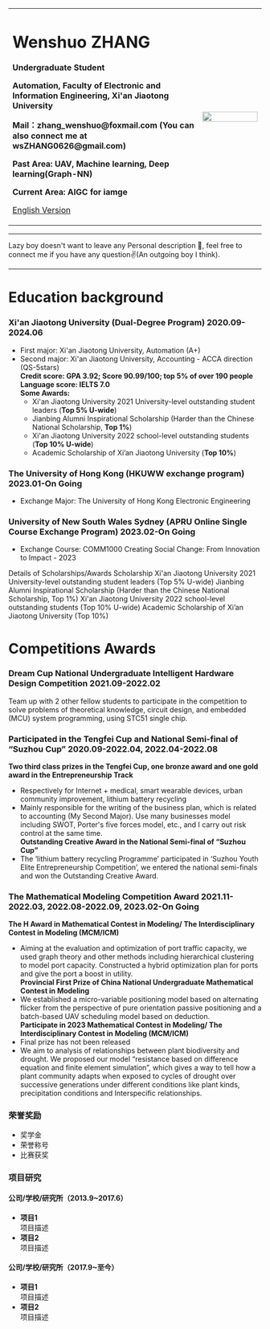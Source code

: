<div>
<table border="0">
  <tr>
    <td width="75%">
      <h1>Wenshuo ZHANG</h1>
      <p><b>Undergraduate Student</b></p>
      <p><b>Automation, Faculty of Electronic and Information Engineering, Xi'an Jiaotong University</b></p>
      <p><b>Mail：zhang_wenshuo@foxmail.com (You can also connect me at wsZHANG0626@gmail.com)</b></p>
      <p><b>Past Area: UAV, Machine learning, Deep learning(Graph-NN)</b></p>
      <p><b>Current Area: AIGC for iamge</b></p>
      <p><a href="/index-en.html">English Version</a></p>
    </td>
    <td width="25%">
      <img src="/zhengjianzhao.jpg" width="100%">
    </td>
  </tr>
</table>
</div>

---

Lazy boy doesn't want to leave any Personal description 👀, feel free to connect me if you have any question✌️(An outgoing boy I think).

---

# Education background
### Xi'an Jiaotong University (Dual-Degree Program) 2020.09-2024.06     
* First major: Xi'an Jiaotong University, Automation (A+)	    
* Second major: Xi'an Jiaotong University, Accounting - ACCA direction (QS-5stars)       
**Credit score: GPA 3.92; Score 90.99/100; top 5% of over 190 people**         
**Language score: IELTS 7.0**        
**Some Awards:**     
    * Xi'an Jiaotong University 2021 University-level outstanding student leaders (**Top 5% U-wide**)     
    * Jianbing Alumni Inspirational Scholarship (Harder than the Chinese National Scholarship, **Top 1%**)        
    * Xi'an Jiaotong University 2022 school-level outstanding students (**Top 10% U-wide**)         
    * Academic Scholarship of Xi’an Jiaotong University (**Top 10%**)      
### The University of Hong Kong (HKUWW exchange program) 2023.01-On Going
* Exchange Major:			The University of Hong Kong						Electronic Engineering
### University of New South Wales Sydney (APRU Online Single Course Exchange Program) 2023.02-On Going
* Exchange Course:		COMM1000 Creating Social Change: From Innovation to Impact - 2023

Details of Scholarships/Awards
Scholarship
Xi'an Jiaotong University 2021 University-level outstanding student leaders (Top 5% U-wide)
Jianbing Alumni Inspirational Scholarship (Harder than the Chinese National Scholarship, Top 1%)
Xi'an Jiaotong University 2022 school-level outstanding students (Top 10% U-wide)
Academic Scholarship of Xi’an Jiaotong University (Top 10%)



# Competitions Awards
### Dream Cup National Undergraduate Intelligent Hardware Design Competition 2021.09-2022.02           
Team up with 2 other fellow students to participate in the competition to solve problems of theoretical knowledge, circuit design, and embedded (MCU) system programming, using STC51 single chip.


### Participated in the Tengfei Cup and National Semi-final of “Suzhou Cup” 2020.09-2022.04, 2022.04-2022.08
**Two third class prizes in the Tengfei Cup, one bronze award and one gold award in the Entrepreneurship Track**              
   * Respectively for Internet + medical, smart wearable devices, urban community improvement, lithium battery recycling               
   * Mainly responsible for the writing of the business plan, which is related to accounting (My Second Major). Use many businesses model including SWOT, Porter's five forces model, etc., and I carry out risk control at the same time.         
**Outstanding Creative Award in the National Semi-final of “Suzhou Cup”**              
   * The ‘lithium battery recycling Programme’ participated in ‘Suzhou Youth Elite Entrepreneurship Competition’, we entered the national semi-finals and won the Outstanding Creative Award.

### The Mathematical Modeling Competition Award 2021.11-2022.03, 2022.08-2022.09, 2023.02-On Going   
**The H Award in Mathematical Contest in Modeling/ The Interdisciplinary Contest in Modeling (MCM/ICM)**      
   * Aiming at the evaluation and optimization of port traffic capacity, we used graph theory and other methods including hierarchical clustering to model port capacity. Constructed a hybrid optimization plan for ports and give the port a boost in utility.          
**Provincial First Prize of China National Undergraduate Mathematical Contest in Modeling**          
   * We established a micro-variable positioning model based on alternating flicker from the perspective of pure orientation passive positioning and a batch-based UAV scheduling model based on deduction.           
**Participate in 2023 Mathematical Contest in Modeling/ The Interdisciplinary Contest in Modeling (MCM/ICM)**             
   * Final prize has not been released         
   * We aim to analysis of relationships between plant biodiversity and drought. We proposed our model “resistance based on difference equation and finite element simulation”, which gives a way to tell how a plant community adapts when exposed to cycles of drought over successive generations under different conditions like plant kinds, precipitation conditions and Interspecific relationships.

### 荣誉奖励
- 奖学金
- 荣誉称号
- 比赛获奖

### 项目研究
#### 公司/学校/研究所（2013.9~2017.6）
- **项目1**  
项目描述
- **项目2**  
项目描述

#### 公司/学校/研究所（2017.9~至今）
- **项目1**  
项目描述
- **项目2**  
项目描述
